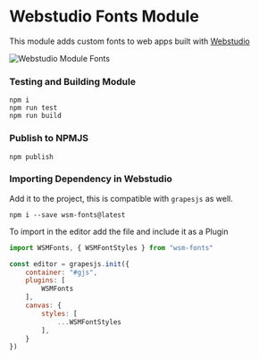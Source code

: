  # Webstudio Fonts Module

This module adds custom fonts to web apps built with [Webstudio](https://webstudio.so)

 ![Webstudio Module Fonts](https://github.com/webstudioso/wsm-fonts/actions/workflows/production.yml/badge.svg)

### Testing and Building Module
```
npm i
npm run test
npm run build
```

### Publish to NPMJS
```
npm publish
```

### Importing Dependency in Webstudio
Add it to the project, this is compatible with `grapesjs` as well.
```shell
npm i --save wsm-fonts@latest
```
To import in the editor add the file and include it as a Plugin
```js
import WSMFonts, { WSMFontStyles } from "wsm-fonts"

const editor = grapesjs.init({
    container: "#gjs",
    plugins: [
        WSMFonts
    ],
    canvas: {
        styles: [
            ...WSMFontStyles
        ],
    }
})
```